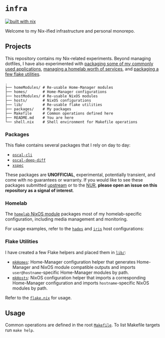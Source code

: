 # `infra`

[![built with nix](https://builtwithnix.org/badge.svg)](https://builtwithnix.org)

Welcome to my Nix-ified infrastructure and personal monorepo.

## Projects

This repository contains my Nix-related experiments.
Beyond managing dotfiles, I have also experimented with [packaging some of my commonly used applications](#packages), [managing a homelab worth of services](#homelab), and [packaging a few flake utilities](#flake-utilities).

```text
.
├── homeModules/ # Re-usable Home-Manager modules
├── homes/       # Home-Manager configurations
├── hostModules/ # Re-usable NixOS modules
├── hosts/       # NixOS configurations
├── lib/         # Re-usable flake utilities
├── packages/    # My packages
├── Makefile     # Common operations defined here
├── README.md    # You are here
└── shell.nix    # Shell environment for Makefile operations
```

### Packages

This flake contains several packages that I rely on day to day:

- [`oscal-cli`](./packages/oscal-cli/)
- [`oscal-deep-diff`](./packages/oscal-deep-diff/)
- [`xspec`](./packages/xspec/)

These packages are **UNOFFICIAL**, experimental, potentially transient, and come with no guarantees or warranty.
If you would like to see these packages submitted [upstream](https://github.com/NixOS/nixpkgs) or to the [NUR](https://nur.nix-community.org/), **please open an issue on this repository as a signal of interest**.

### Homelab

The [`homelab` NixOS module](./hostModules/homelab/) packages most of my homelab-specific configuration, including media management and monitoring.

For usage examples, refer to the [`hades`](./hosts/hades/) and [`iris`](./hosts/iris/) host configurations:

### Flake Utilities

I have created a few Flake helpers and placed them in [`lib/`](./lib):

- [`mkHomes`](./lib/mkHomes.nix): Home-Manager configuration helper that generates Home-Manager and NixOS module compatible outputs and imports `user@hostname`-specific Home-Manager modules by path.
- [`mkHosts`](./lib/mkHosts.nix): NixOS configuration helper that imports a corresponding Home-Manager configuration and imports `hostname`-specific NixOS modules by path.

Refer to the [`flake.nix`](./flake.nix) for usage.

## Usage

Common operations are defined in the root [`Makefile`](./Makefile).
To list Makefile targets run `make help`.
